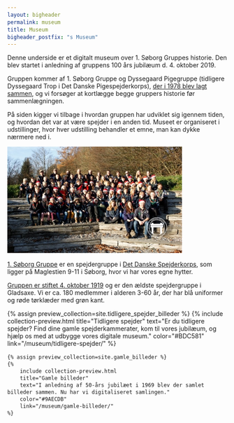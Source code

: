 ```yaml
---
layout: bigheader
permalink: museum
title: Museum
bigheader_postfix: "s Museum"
---
```

<section class="side-by-side-section">
    <div class="main-text">
        <p>
            Denne underside er et digitalt museum over 1. Søborg Gruppes historie.
            Den blev startet i anledning af gruppens 100 års jubilæum d. 4. oktober 2019.
        </p>
        <p>
            Gruppen kommer af 1. Søborg Gruppe og Dyssegaard Pigegruppe (tidligere Dyssegaard Trop i Det Danske Pigespejderkorps), <a href="/historie/">der i 1978 blev lagt sammen</a>, og vi forsøger at kortlægge begge gruppers historie før sammenlægningen.
        </p>
        <p>
            På siden kigger vi tilbage i hvordan gruppen har udviklet sig igennem tiden, og hvordan det var at være spejder i en anden tid.
            Museet er organiseret i udstillinger, hvor hver udstilling behandler et emne, man kan dykke nærmere ned i.
        </p>
    </div>
    <div class="side-bar">
        <div class="side-bar-art"></div>
        <img src="/img/soeborggruppe-gruppefoto-2018-resized.jpg">
        <p>
            <a href="http://soeborggruppe.dk" rel="noopener">1. Søborg Gruppe</a> er en spejdergruppe i <a href="https://dds.dk" rel="noopener">Det Danske Spejderkorps</a>, som ligger på Maglestien 9-11 i Søborg, hvor vi har vores egne hytter.
        </p>
        <p>
            <a href="/historie/">Gruppen er stiftet 4. oktober 1919</a> og er den ældste spejdergruppe i Gladsaxe. Vi er ca. 180 medlemmer i alderen 3-60 år, der har blå uniformer og røde tørklæder med grøn kant.
        </p>
    </div>
</section>
<section class="collection-previews">
    {% assign preview_collection=site.tidligere_spejder_billeder %}
    {%
        include collection-preview.html
        title="Tidligere spejder"
        text="Er du tidligere spejder? Find dine gamle spejderkammerater, kom til vores jubilæum, og hjælp os med at udbygge vores digitale museum."
        color="#BDC581"
        link="/museum/tidligere-spejder/"
    %}

    {% assign preview_collection=site.gamle_billeder %}
    {%
        include collection-preview.html
        title="Gamle billeder"
        text="I anledning af 50-års jubilæet i 1969 blev der samlet billeder sammen. Nu har vi digitaliseret samlingen."
        color="#9AECDB"
        link="/museum/gamle-billeder/"
    %}
</section>
